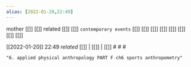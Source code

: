 ```yaml
---
alias: [2022-01-20,22:49]
---
```

 mother [[]] [[]]
 related [[]] [[]]
 `contemporary events` [[]] [[]] [[]] [[]] [[]] [[]] [[]] [[]]

[[2022-01-20]] 22:49 _related_ [[]] | [[]] | [[]] # # #

```query
"6. applied physical anthropology PART F ch6 sports anthropometry"
```